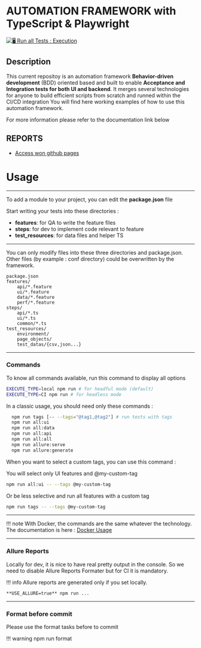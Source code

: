 # AUTOMATION FRAMEWORK with TypeScript & Playwright
[![🖥 Run all Tests : Execution](https://github.com/allure-cucumber-templates/cucumber-playwright-ts-allure/actions/workflows/machine-all.yml/badge.svg)](https://github.com/allure-cucumber-templates/cucumber-playwright-ts-allure/actions/workflows/machine-all.yml)

## Description
This current repositoy is an automation framework **Behavior-driven development** (BDD) oriented  based and built to enable **Acceptance and Integration tests for both UI and backend**. It merges several technologies for anyone to build efficient scripts from scratch and runned within the CI/CD integration
You will find here working examples of how to use this automation framework.

For more information please refer to the documentation link below

## REPORTS

* [Access won github pages]()

# Usage

----
To add a module to your project, you can edit the **package.json** file

Start writing your tests into these directories :

* **features**: for QA to write the feature files
* **steps**: for dev to implement code relevant to feature
* **test_resources**: for data files and helper TS

---
You can only modify files into these three directories and package.json.
Other files (by example : conf directory) could be overwritten by the framework.
```
package.json
features/
    api/*.feature
    ui/*.feature
    data/*.feature
    perf/*.feature
steps/
    api/*.ts
    ui/*.ts
    common/*.ts          
test_resources/
    environment/
    page_objects/
    test_datas/{csv,json...}
```

---
### Commands

To know all commands available, run this command to display all options

```bash
EXECUTE_TYPE=local npm run # for headful mode (default)
EXECUTE_TYPE=CI npm run # for headless mode
```

In a classic usage, you should need only these commands :

```bash
  npm run tags [-- --tags="@tag1,@tag2"] # run tests with tags 
  npm run all:ui
  npm run all:data
  npm run all:api
  npm run all:all
  npm run allure:serve 
  npm run allure:generate    
```

When you want to select a custom tags, you can use this command :

You will select only UI features and @my-custom-tag
```bash
npm run all:ui -- --tags @my-custom-tag
```

Or be less selective and run all features with a custom tag
```bash
npm run tags -- --tags @my-custom-tag
```

---
!!! note
With Docker, the commands are the same whatever the technology.
The documentation is here : [Docker Usage](/dev/stacks/docker)

---
### Allure Reports

Locally for dev, it is nice to have real pretty output in the console.
So we need to disable Allure Reports Formater but for CI it is mandatory.

!!! info
Allure reports are generated only if you set locally.

    **USE_ALLURE=true** npm run ...


--- 
### Format before commit

Please use the format tasks before to commit

!!! warning
npm run format
